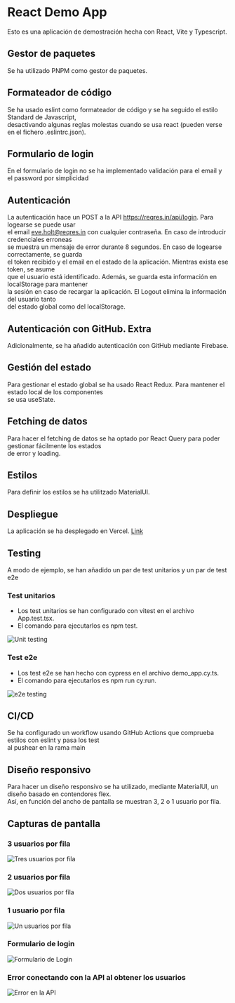 # React Demo App

Esto es una aplicación de demostración hecha con React, Vite y Typescript.

## Gestor de paquetes

Se ha utilizado PNPM como gestor de paquetes.

## Formateador de código

Se ha usado eslint como formateador de código y se ha seguido el estilo Standard de Javascript,  
desactivando algunas reglas molestas cuando se usa react (pueden verse en el fichero .eslintrc.json).

## Formulario de login

En el formulario de login no se ha implementado validación para el email y el password por simplicidad

## Autenticación

La autenticación hace un POST a la API https://reqres.in/api/login. Para logearse se puede usar  
el email eve.holt@reqres.in con cualquier contraseña. En caso de introducir credenciales erroneas  
se muestra un mensaje de error durante 8 segundos. En caso de logearse correctamente, se guarda  
el token recibido y el email en el estado de la aplicación. Mientras exista ese token, se asume  
que el usuario está identificado. Además, se guarda esta información en localStorage para mantener  
la sesión en caso de recargar la aplicación. El Logout elimina la información del usuario tanto  
del estado global como del localStorage.

## Autenticación con GitHub. Extra

Adicionalmente, se ha añadido autenticación con GitHub mediante Firebase.

## Gestión del estado

Para gestionar el estado global se ha usado React Redux. Para mantener el estado local de los componentes  
se usa useState.

## Fetching de datos

Para hacer el fetching de datos se ha optado por React Query para poder gestionar fácilmente los estados  
de error y loading.

## Estilos

Para definir los estilos se ha utilitzado MaterialUI.

## Despliegue

La aplicación se ha desplegado en Vercel. [Link](https://react-demo-app-pink.vercel.app/)

## Testing

A modo de ejemplo, se han añadido un par de test unitarios y un par de test e2e

### Test unitarios

- Los test unitarios se han configurado con vitest en el archivo App.test.tsx.
- El comando para ejecutarlos es npm test.

![Unit testing](./public/unit_testing.png)

### Test e2e

- Los test e2e se han hecho con cypress en el archivo demo_app.cy.ts.
- El comando para ejecutarlos es npm run cy:run.

![e2e testing](./public/cypress.png)

## CI/CD

Se ha configurado un workflow usando GitHub Actions que comprueba estilos con eslint y pasa los test  
al pushear en la rama main

## Diseño responsivo

Para hacer un diseño responsivo se ha utilizado, mediante MaterialUI, un diseño basado en contendores flex.  
Así, en función del ancho de pantalla se muestran 3, 2 o 1 usuario por fila.

## Capturas de pantalla

### 3 usuarios por fila

![Tres usuarios por fila](./public/3_por_fila.png)

### 2 usuarios por fila

![Dos usuarios por fila](./public/2_por_fila.png)

### 1 usuario por fila

![Un usuarios por fila](./public/1_por_fila.png)

### Formulario de login

![Formulario de Login](./public/formulario.png)

### Error conectando con la API al obtener los usuarios

![Error en la API](./public/error.png)
